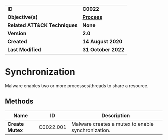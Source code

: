 <table>
<tr>
<td><b>ID</b></td>
<td><b>C0022</b></td>
</tr>
<tr>
<td><b>Objective(s)</b></td>
<td><b><a href="../process">Process</a></b></td>
</tr>
<tr>
<td><b>Related ATT&CK Techniques</b></td>
<td><b>None</b></td>
</tr>
<tr>
<td><b>Version</b></td>
<td><b>2.0</b></td>
</tr>
<tr>
<td><b>Created</b></td>
<td><b>14 August 2020</b></td>
</tr>
<tr>
<td><b>Last Modified</b></td>
<td><b>31 October 2022</b></td>
</tr>
</table>


Synchronization
===============
Malware enables two or more processes/threads to share a resource. 

## Methods

|Name|ID|Description|
|---|---|---|
|**Create Mutex**|C0022.001|Malware creates a mutex to enable synchronization.|
